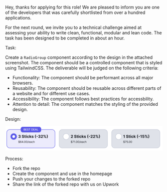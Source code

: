 Hey, thanks for applying for this role! We are pleased to inform you are one of the developers that was carefully shortlisted from over a hundred applications.

For the next round, we invite you to a technical challenge aimed at assessing your ability to write clean, functional, modular and lean code. The task has been designed to be completed in about an hour.

Task:

Create a `RadioGroup` component according to the design in the attached screenshot. The component should be a controlled component that is styled using TailwindCSS. The deliverable will be judged on the following criteria:

- Functionality: The component should be performant across all major browsers.
- Reusability: The component should be reusable across different parts of a website and for different use cases.
- Accessibility: The component follows best practices for accessbility.
- Attention to detail: The component matches the styling of the provided design.

Design:

![alt text](<CleanShot 2024-07-01 at 03.55.07@2x.png>)

Process:

- Fork the repo
- Create the component and use in the homepage
- Push your changes to the forked repo
- Share the link of the forked repo with us on Upwork